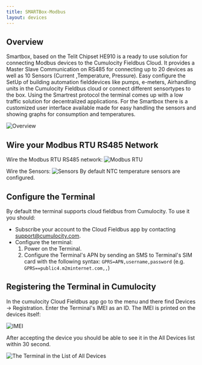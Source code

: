 ```yaml
---
title: SMARTBox-Modbus
layout: devices
---
```


## Overview

Smartbox, based on the Telit Chipset HE910 is a ready to use solution for connecting Modbus devices to the Cumulocity Fieldbus Cloud. It provides a Master Slave Communication on RS485 for connecting up to 20 devices as well as 10 Sensors (Current ,Temperature, Pressure). Easy configure the SetUp of building automation fielddevices like pumps, e-meters, Airhandling units in the Cumulocity Fieldbus cloud or connect different sensortypes to the box. Using the Smartrest protocol the terminal comes up with a low traffic solution for decentralized applications. For the Smartbox there is a customized user interface available made for easy handling the sensors and showing graphs for consumption and temperatures. 

![Overview](/guides/devices/smartbox/overview.png)

## Wire your Modbus RTU RS485 Network

Wire the Modbus RTU RS485 network: 
![Modbus RTU](/guides/devices/smartbox/modbus.png)

Wire the Sensors:
![Sensors](/guides/devices/smartbox/sensors.png)
By default NTC temperature sensors are configured. 

## Configure the Terminal

By default the terminal supports cloud fieldbus from Cumulocity. To use it you should:
* Subscribe your account to the Cloud Fieldbus app by contacting support@cumulocity.com.
* Configure the terminal:
  1. Power on the Terminal.
  2. Configure the Terminal's APN by sending an SMS to Terminal's SIM card with the following syntax: `GPRS=APN,username,password` (e.g. `GPRS==public4.m2minternet.com,,`)

## Registering the Terminal in Cumulocity

In the cumulocity Cloud Fieldbus app go to the menu and there find Devices -> Registration. Enter the Terminal's IMEI as an ID. The IMEI is printed on the devices itself:

![IMEI](/guides/devices/smartbox-modbus/imei.png)

After accepting the device you should be able to see it in the All Devices list within 30 second.

![The Terminal in the List of All Devices](/guides/devices/smartbox-modbus/terminal-in-all-devices.png)